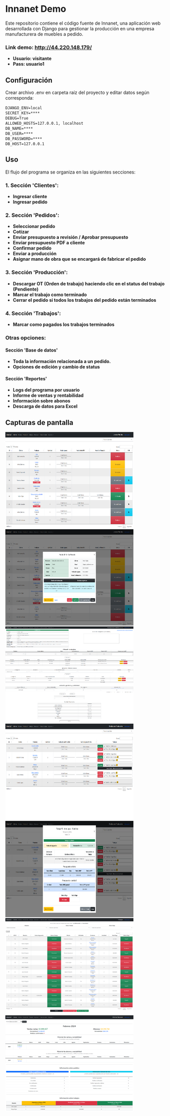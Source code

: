 # Innanet Demo

Este repositorio contiene el código fuente de Innanet, una aplicación web desarrollada con Django para gestionar la producción en una empresa manufacturera de muebles a pedido.

### Link demo: http://44.220.148.179/
   - **Usuario: visitante**
   - **Pass: usuario1**

## Configuración

Crear archivo .env en carpeta raíz del proyecto y editar datos según corresponda:

```plaintext
DJANGO_ENV=local
SECRET_KEY=****
DEBUG=True
ALLOWED_HOSTS=127.0.0.1, localhost
DB_NAME=****
DB_USER=****
DB_PASSWORD=****
DB_HOST=127.0.0.1
```

## Uso

El flujo del programa se organiza en las siguientes secciones:

### 1. Sección 'Clientes':
   - **Ingresar cliente**
   - **Ingresar pedido**

### 2. Sección 'Pedidos':
   - **Seleccionar pedido**
   - **Cotizar**
   - **Enviar presupuesto a revisión / Aprobar presupuesto**
   - **Enviar presupuesto PDF a cliente**
   - **Confirmar pedido**
   - **Enviar a producción**
   - **Asignar mano de obra que se encargará de fabricar el pedido**

### 3. Sección 'Producción':
   - **Descargar OT (Orden de trabajo) haciendo clic en el status del trabajo (Pendiente)**
   - **Marcar el trabajo como terminado**
   - **Cerrar el pedido si todos los trabajos del pedido están terminados**

### 4. Sección 'Trabajos':
   - **Marcar como pagados los trabajos terminados**

### Otras opciones:

#### Sección 'Base de datos'
   - **Toda la información relacionada a un pedido.**
   - **Opciones de edición y cambio de status**

#### Sección 'Reportes'
   - **Logs del programa por usuario**
   - **Informe de ventas y rentabilidad**
   - **Información sobre abonos**
   - **Descarga de datos para Excel**



## Capturas de pantalla
<img src="https://github.com/fgrob/innanet-demo/blob/main/Screenshots/Home.png?raw=true" width="400" height="300"></img>
<img src="https://github.com/fgrob/innanet-demo/blob/main/Screenshots/Home-modal.png?raw=true" width="400" height="300"></img>
<img src="https://github.com/fgrob/innanet-demo/blob/main/Screenshots/Presupuesto.png?raw=true" width="400" height="300"></img>
<img src="https://github.com/fgrob/innanet-demo/blob/main/Screenshots/Produccion.png?raw=true" width="400" height="300"></img>
<img src="https://github.com/fgrob/innanet-demo/blob/main/Screenshots/Produccion-modal.png?raw=true" width="400" height="300"></img>
<img src="https://github.com/fgrob/innanet-demo/blob/main/Screenshots/Trabajos.png?raw=true" width="400" height="300"></img>
<img src="https://github.com/fgrob/innanet-demo/blob/main/Screenshots/Informe%20Resumen.png?raw=true" width="400" height="300"></img>



